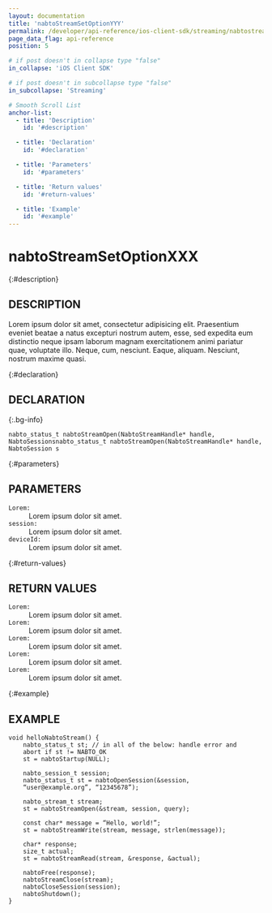 ```yaml
---
layout: documentation
title: 'nabtoStreamSetOptionYYY'
permalink: /developer/api-reference/ios-client-sdk/streaming/nabtostreamsetoption.html
page_data_flag: api-reference
position: 5

# if post doesn't in collapse type "false"
in_collapse: 'iOS Client SDK'

# if post doesn't in subcollapse type "false"
in_subcollapse: 'Streaming'

# Smooth Scroll List
anchor-list:
  - title: 'Description'
    id: '#description'

  - title: 'Declaration'
    id: '#declaration'

  - title: 'Parameters'
    id: '#parameters'

  - title: 'Return values'
    id: '#return-values'

  - title: 'Example'
    id: '#example'
---
```



# nabtoStreamSetOptionXXX

{:#description}
## DESCRIPTION

Lorem ipsum dolor sit amet, consectetur adipisicing elit. Praesentium eveniet beatae a natus excepturi nostrum autem, esse, sed expedita eum distinctio neque ipsam laborum magnam exercitationem animi pariatur quae, voluptate illo. Neque, cum, nesciunt. Eaque, aliquam. Nesciunt, nostrum maxime quasi.

{:#declaration}
## DECLARATION

{:.bg-info}
```
nabto_status_t nabtoStreamOpen(NabtoStreamHandle* handle, NabtoSessionsnabto_status_t nabtoStreamOpen(NabtoStreamHandle* handle, NabtoSession s
```

{:#parameters}
## PARAMETERS

<dl>
	<div>
		<dt><code>Lorem:</code></dt>
		<dd>Lorem ipsum dolor sit amet.</dd>
	</div>
	<div>
		<dt><code>session:</code></dt>
		<dd>Lorem ipsum dolor sit amet.</dd>
	</div>
	<div>
		<dt><code>deviceId:</code></dt>
		<dd>Lorem ipsum dolor sit amet.</dd>
	</div>
</dl>

{:#return-values}
## RETURN VALUES

<dl>
	<div>
		<dt><code class="bg-info">Lorem:</code></dt>
		<dd>Lorem ipsum dolor sit amet.</dd>
	</div>
	<div>
		<dt><code class="bg-info">Lorem:</code></dt>
		<dd>Lorem ipsum dolor sit amet.</dd>
	</div>
	<div>
		<dt><code class="bg-info">Lorem:</code></dt>
		<dd>Lorem ipsum dolor sit amet.</dd>
	</div>
	<div>
		<dt><code class="bg-info">Lorem:</code></dt>
		<dd>Lorem ipsum dolor sit amet.</dd>
	</div>
	<div>
		<dt><code class="bg-info">Lorem:</code></dt>
		<dd>Lorem ipsum dolor sit amet.</dd>
	</div>
</dl>

{:#example}
## EXAMPLE

```
void helloNabtoStream() {
	nabto_status_t st; // in all of the below: handle error and
	abort if st != NABTO_OK
	st = nabtoStartup(NULL);

	nabto_session_t session;
	nabto_status_t st = nabtoOpenSession(&session,
	“user@example.org”, “12345678”);

	nabto_stream_t stream;
	st = nabtoStreamOpen(&stream, session, query);

	const char* message = “Hello, world!”;
	st = nabtoStreamWrite(stream, message, strlen(message));

	char* response;
	size_t actual;
	st = nabtoStreamRead(stream, &response, &actual);

	nabtoFree(response);
	nabtoStreamClose(stream);
	nabtoCloseSession(session);
	nabtoShutdown();
}
```
